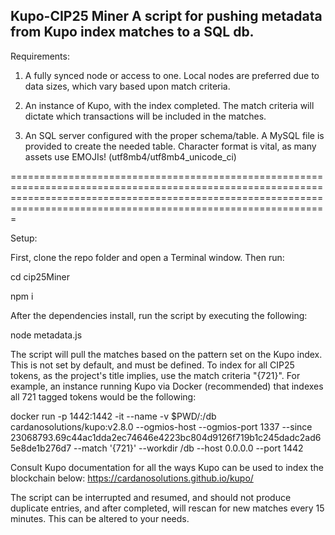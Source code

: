 Kupo-CIP25 Miner
A script for pushing metadata from Kupo index matches to a SQL db.
------------------------------------------------------------------

Requirements:

1. A fully synced node or access to one.  Local nodes are preferred due to data sizes, which vary based upon match criteria.

2. An instance of Kupo, with the index completed.  The match criteria will dictate which transactions will be included in the matches.

3. An SQL server configured with the proper schema/table.  A MySQL file is provided to create the needed table.  Character format is vital, as many assets use EMOJIs!  (utf8mb4/utf8mb4_unicode_ci)


=========================================================================================================================================================================================================================

Setup:

First, clone the repo folder and open a Terminal window.  Then run:


cd cip25Miner 

npm i


After the dependencies install, run the script by executing the following:


node metadata.js


The script will pull the matches based on the pattern set on the Kupo index.  This is not set by default, and must be defined. To index for all CIP25 tokens, as the project's title implies,
use the match criteria "{721}".  For example, an instance running Kupo via Docker (recommended) that indexes all 721 tagged tokens would be the following:

docker run -p 1442:1442 -it --name <containerNameHere> -v $PWD/<dbFolderName>:/db  cardanosolutions/kupo:v2.8.0 --ogmios-host <ogmiosIpAddress> --ogmios-port 1337 --since 23068793.69c44ac1dda2ec74646e4223bc804d9126f719b1c245dadc2ad65e8de1b276d7
 --match '{721}' --workdir /db --host 0.0.0.0 --port 1442

Consult Kupo documentation for all the ways Kupo can be used to index the blockchain below:
https://cardanosolutions.github.io/kupo/


The script can be interrupted and resumed, and should not produce duplicate entries, and after completed, will rescan for new matches every 15 minutes.  This can be altered to your needs.
